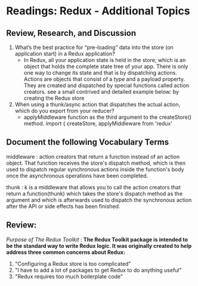 # Readings: Redux - Additional Topics
## Review, Research, and Discussion


1. What’s the best practice for “pre-loading” data into the store (on application start) in a Redux application?
   - In Redux, all your application state is held in the store; which is an object that holds the complete state tree of your app. There is only one way to change its state and that is by dispatching actions. Actions are objects that consist of a type and a payload property. They are created and dispatched by special functions called action creators. see a small contrived and detailed example below: by creating the Redux store
2. When using a thunk/async action that dispatches the actual action, which do you export from your reducer?
   - applyMiddleware function as the third argument to the createStore() method. import { createStore, applyMiddleware from 'redux'


 ## Document the following Vocabulary Terms
middleware
:   action creators that return a function instead of an action object. That function receives the store's dispatch method, which is then used to dispatch regular synchronous actions inside the function's body once the asynchronous operations have been completed.

thunk 
:   k is a middleware that allows you to call the action creators that return a function(thunk) which takes the store's dispatch method as the argument and which is afterwards used to dispatch the synchronous action after the API or side effects has been finished.

## Review: 
*Purpose​ of The Redux Toolkit* :
 **The Redux Toolkit package is intended to be the standard way to write Redux logic. It was originally created to help address three common concerns about Redux:**

1. "Configuring a Redux store is too complicated"
2. "I have to add a lot of packages to get Redux to do anything useful"
3. "Redux requires too much boilerplate code"